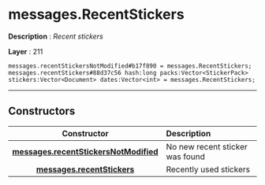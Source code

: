 # messages.RecentStickers

**Description** : *Recent stickers*

**Layer** : 211

```tl
messages.recentStickersNotModified#b17f890 = messages.RecentStickers;
messages.recentStickers#88d37c56 hash:long packs:Vector<StickerPack> stickers:Vector<Document> dates:Vector<int> = messages.RecentStickers;
```

---

## Constructors

| Constructor | Description |
| :---: | :--- |
| [**messages.recentStickersNotModified**](constructor/messages.recentStickersNotModified) | No new recent sticker was found |
| [**messages.recentStickers**](constructor/messages.recentStickers) | Recently used stickers |